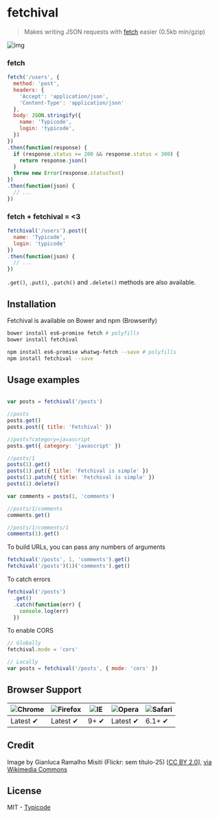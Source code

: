 # fetchival

> Makes writing JSON requests with [fetch](https://github.com/github/fetch) easier (0.5kb min/gzip)

![img](http://upload.wikimedia.org/wikipedia/commons/thumb/6/64/Sem_t%C3%ADtulo_holi_festival_colours_2013.jpg/1024px-Sem_t%C3%ADtulo_holi_festival_colours_2013.jpg)

### fetch

```javascript
fetch('/users', {
  method: 'post',
  headers: {
    'Accept': 'application/json',
    'Content-Type': 'application/json'
  },
  body: JSON.stringify({
    name: 'Typicode',
    login: 'typicode',
  })
})
.then(function(response) {
  if (response.status >= 200 && response.status < 300) {
    return response.json()
  }
  throw new Error(response.statusText)
})
.then(function(json) {
  // ...
})
```

### fetch + fetchival = <3


```javascript
fetchival('/users').post({
  name: 'Typicode',
  login: 'typicode'
})
.then(function(json) {
  // ...
})
```

`.get()`, `.put()`, `.patch()` and `.delete()` methods are also available.

## Installation

Fetchival is available on Bower and npm (Browserify)

```bash
bower install es6-promise fetch # polyfills
bower install fetchival
```

```bash
npm install es6-promise whatwg-fetch --save # polyfills
npm install fetchival --save
```

## Usage examples

```javascript

var posts = fetchival('/posts')

//posts
posts.get()
posts.post({ title: 'Fetchival' })

//posts?category=javascript
posts.get({ category: 'javascript' })

//posts/1
posts(1).get()
posts(1).put({ title: 'Fetchival is simple' })
posts(1).patch({ title: 'Fetchival is simple' })
posts(1).delete()

var comments = posts(1, 'comments')

//posts/1/comments
comments.get()

//posts/1/comments/1
comments(1).get()
```

To build URLs, you can pass any numbers of arguments

```javascript
fetchival('/posts', 1, 'comments').get()
fetchival('/posts')(1)('comments').get()
```

To catch errors

```javascript
fetchival('/posts')
  .get()
  .catch(function(err) {
    console.log(err)
  })
```

To enable CORS

```javascript
// Globally
fetchival.mode = 'cors'

// Locally
var posts = fetchival('/posts', { mode: 'cors' })
```

## Browser Support

![Chrome](https://raw.github.com/alrra/browser-logos/master/chrome/chrome_48x48.png) | ![Firefox](https://raw.github.com/alrra/browser-logos/master/firefox/firefox_48x48.png) | ![IE](https://raw.github.com/alrra/browser-logos/master/internet-explorer/internet-explorer_48x48.png) | ![Opera](https://raw.github.com/alrra/browser-logos/master/opera/opera_48x48.png) | ![Safari](https://raw.github.com/alrra/browser-logos/master/safari/safari_48x48.png)
--- | --- | --- | --- | --- |
Latest ✔ | Latest ✔ | 9+ ✔ | Latest ✔ | 6.1+ ✔ |

## Credit

Image by Gianluca Ramalho Misiti (Flickr: sem título-25) [<a href="http://creativecommons.org/licenses/by/2.0">CC BY 2.0</a>], <a href="http://commons.wikimedia.org/wiki/File%3ASem_t%C3%ADtulo_holi_festival_colours_2013.jpg">via Wikimedia Commons</a>

## License

MIT - [Typicode](https://github.com/typicode)
